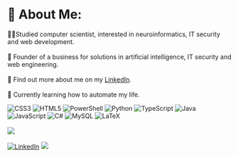 # 🦉 About Me:
👨‍🎓Studied computer scientist, interested in neuroinformatics, IT security and web development.<br><br>🦉 Founder of a business for solutions in artificial intelligence, IT security and web engineering.<br><br>🔗 Find out more about me on my  [LinkedIn](https://linkedin.com/in/tim-liebhaber). <br><br>🤖 Currently learning how to automate my life.

![CSS3](https://img.shields.io/badge/css3-%231572B6.svg?style=flat&logo=css3&logoColor=white) ![HTML5](https://img.shields.io/badge/html5-%23E34F26.svg?style=flat&logo=html5&logoColor=white) ![PowerShell](https://img.shields.io/badge/PowerShell-%235391FE.svg?style=flat&logo=powershell&logoColor=white) ![Python](https://img.shields.io/badge/python-3670A0?style=flat&logo=python&logoColor=ffdd54) ![TypeScript](https://img.shields.io/badge/typescript-%23007ACC.svg?style=flat&logo=typescript&logoColor=white) ![Java](https://img.shields.io/badge/java-%23ED8B00.svg?style=flat&logo=openjdk&logoColor=white) ![JavaScript](https://img.shields.io/badge/javascript-%23323330.svg?style=flat&logo=javascript&logoColor=%23F7DF1E) ![C#](https://img.shields.io/badge/c%23-%23239120.svg?style=flat&logo=csharp&logoColor=white) ![MySQL](https://img.shields.io/badge/mysql-4479A1.svg?style=flat&logo=mysql&logoColor=white) ![LaTeX](https://img.shields.io/badge/latex-%23008080.svg?style=flat&logo=latex&logoColor=white) <br/><br/> ![](https://github-readme-stats.vercel.app/api?username=timliebhaber&theme=radical&hide_border=true&include_all_commits=false&count_private=true)
<br/><br/> [![LinkedIn](https://img.shields.io/badge/LinkedIn-%230077B5.svg?logo=linkedin&logoColor=white)](https://linkedin.com/in/tim-liebhaber) [![](https://visitcount.itsvg.in/api?id=timliebhaber&icon=3&color=8)](https://visitcount.itsvg.in)
